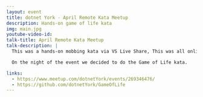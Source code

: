 ```yaml
---
layout: event
title: dotnet York - April Remote Kata Meetup
description: Hands-on game of life kata
img: main.jpg
youtube-video-id: 
talk-title: April Remote Kata Meetup
talk-description: |
  This was a hands-on mobbing kata via VS Live Share, This was all online due to COVID-19, however, we ran this the same as our in person events where we each wrote a test and pass the control around the table for people to have a go at making the test pass.

  On the night of the event we decided to do the Game of Life kata.

links:
  - https://www.meetup.com/dotnetYork/events/269346476/
  - https://github.com/dotnetYork/GameOfLife
---
```


